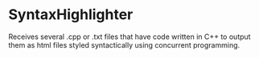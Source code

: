 # SyntaxHighlighter

Receives several .cpp or .txt files that have code written in C++ to output them as html files styled syntactically using concurrent programming.
